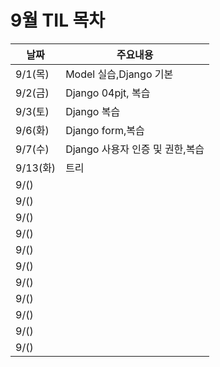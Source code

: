 # 9월 TIL 목차

|날짜|주요내용|
|------|---|
|9/1(목)|Model 실습,Django 기본|
|9/2(금)|Django 04pjt, 복습|
|9/3(토)|Django 복습|
|9/6(화)|Django form,복습|
|9/7(수)|Django 사용자 인증 및 권한,복습|
|9/13(화)|트리|
|9/()||
|9/()||
|9/()||
|9/()||
|9/()||
|9/()||
|9/()||
|9/()||
|9/()||
|9/()||
|9/()||